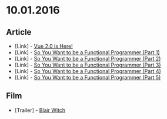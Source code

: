 # 10.01.2016

## Article

- \[Link\] - [Vue 2.0 is Here!](https://medium.com/the-vue-point/vue-2-0-is-here-ef1f26acf4b8#.446nms2z0)
- \[Link\] - [So You Want to be a Functional Programmer (Part 1)](https://medium.com/@cscalfani/so-you-want-to-be-a-functional-programmer-part-1-1f15e387e536#.fjo1vx4es)
- \[Link\] - [So You Want to be a Functional Programmer (Part 2)](https://medium.com/@cscalfani/so-you-want-to-be-a-functional-programmer-part-2-7005682cec4a#.smrf9xfq5)
- \[Link\] - [So You Want to be a Functional Programmer (Part 3)](https://medium.com/@cscalfani/so-you-want-to-be-a-functional-programmer-part-3-1b0fd14eb1a7#.okxodgztm)
- \[Link\] - [So You Want to be a Functional Programmer (Part 4)](https://medium.com/@cscalfani/so-you-want-to-be-a-functional-programmer-part-4-18fbe3ea9e49#.rexn8rpxl)
- \[Link\] - [So You Want to be a Functional Programmer (Part 5)](https://medium.com/@cscalfani/so-you-want-to-be-a-functional-programmer-part-5-c70adc9cf56a#.w8m7ic4xo)


## Film 

- \[Trailer\] - [Blair Witch](https://www.youtube.com/watch?v=IHZ_WyVCSCc)
